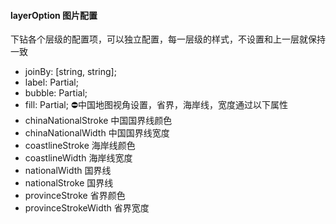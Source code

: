 #### layerOption 图片配置

 下钻各个层级的配置项，可以独立配置，每一层级的样式，不设置和上一层就保持一致
  - joinBy: [string, string];
  - label: Partial<ILabelOption>;
  - bubble: Partial<IBubbleOption>;
  - fill: Partial<IFillOptions>;
   ⛔中国地图视角设置，省界，海岸线，宽度通过以下属性
  - chinaNationalStroke 中国国界线颜色 
  - chinaNationalWidth 中国国界线宽度 
  - coastlineStroke 海岸线颜色 
  - coastlineWidth 海岸线宽度 
  - nationalWidth 国界线 
  - nationalStroke 国界线 
  - provinceStroke 省界颜色 
  - provinceStrokeWidth 省界宽度 
